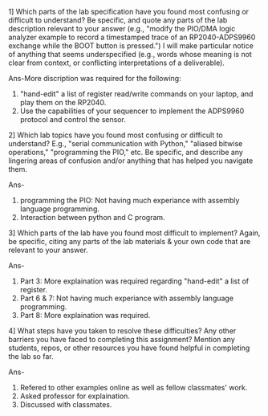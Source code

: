 1] Which parts of the lab specification have you found most confusing or difficult to understand? Be specific, and quote any parts of the lab description relevant to your answer (e.g., "modify the PIO/DMA logic analyzer example to record a timestamped trace of an RP2040-ADPS9960 exchange while the BOOT button is pressed.") I will make particular notice of anything that seems underspecified (e.g., words whose meaning is not clear from context, or conflicting interpretations of a deliverable).

Ans-More discription was required for the following:
1. "hand-edit" a list of register read/write commands on your laptop, and play them on the RP2040.
2. Use the capabilities of your sequencer to implement the ADPS9960 protocol and control the sensor.
 
2] Which lab topics have you found most confusing or difficult to understand? E.g., "serial communication with Python," "aliased bitwise operations," 
"programming the PIO," etc. Be specific, and describe any lingering areas of confusion and/or anything that has helped you navigate them.

Ans-
1. programming the PIO: Not having much experiance with assembly language programming.
2. Interaction between python and C program.

3] Which parts of the lab have you found most difficult to implement? Again, be specific, citing any parts of the lab materials & your own code that are relevant to your
answer.

Ans-
1. Part 3: More explaination was required regarding "hand-edit" a list of register.
2.  Part 6 & 7: Not having much experiance with assembly language programming.
3. Part 8: More explaination was required.

4] What steps have you taken to resolve these difficulties? Any other barriers you have faced to completing this assignment? Mention any students, repos, or other resources you have found helpful in completing the lab so far.

Ans- 
1. Refered to other examples online as well as fellow classmates' work. 
2. Asked professor for explaination. 
3. Discussed with classmates.
